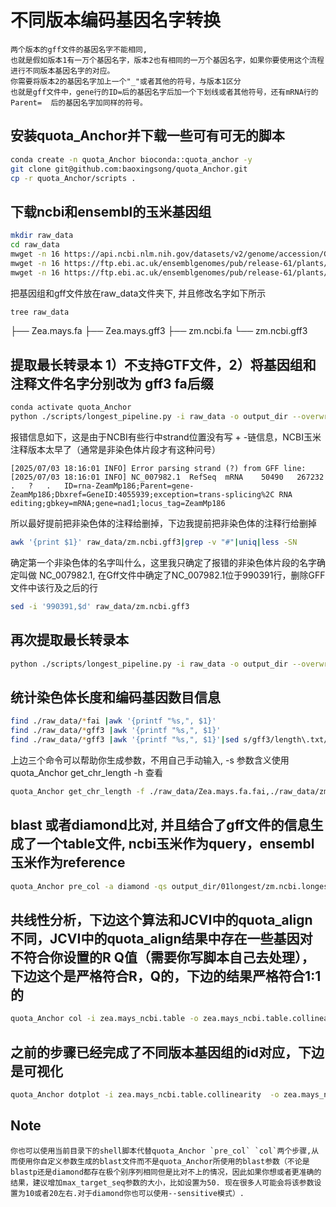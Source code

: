 # 不同版本编码基因名字转换
```
两个版本的gff文件的基因名字不能相同,
也就是假如版本1有一万个基因名字，版本2也有相同的一万个基因名字，如果你要使用这个流程进行不同版本基因名字的对应。
你需要将版本2的基因名字加上一个"_"或者其他的符号，与版本1区分
也就是gff文件中，gene行的ID=后的基因名字后加一个下划线或者其他符号，还有mRNA行的  Parent=  后的基因名字加同样的符号。
```
## 安装quota_Anchor并下载一些可有可无的脚本

```bash
conda create -n quota_Anchor bioconda::quota_anchor -y
git clone git@github.com:baoxingsong/quota_Anchor.git
cp -r quota_Anchor/scripts .
```

## 下载ncbi和ensembl的玉米基因组

```bash
mkdir raw_data
cd raw_data
mwget -n 16 https://api.ncbi.nlm.nih.gov/datasets/v2/genome/accession/GCF_902167145.1/download\?include_annotation_type\=GENOME_FASTA\&include_annotation_type\=GENOME_GFF
mwget -n 16 https://ftp.ebi.ac.uk/ensemblgenomes/pub/release-61/plants/gff3/zea_mays/Zea_mays.Zm-B73-REFERENCE-NAM-5.0.61.chr.gff3.gz
mwget -n 16 https://ftp.ebi.ac.uk/ensemblgenomes/pub/release-61/plants/fasta/zea_mays/dna/Zea_mays.Zm-B73-REFERENCE-NAM-5.0.dna.toplevel.fa.gz
```

把基因组和gff文件放在raw_data文件夹下, 并且修改名字如下所示

```bash
tree raw_data
```

├── Zea.mays.fa
├── Zea.mays.gff3
├── zm.ncbi.fa
└── zm.ncbi.gff3

## 提取最长转录本  1）不支持GTF文件，2）将基因组和注释文件名字分别改为 gff3 fa后缀

```bash
conda activate quota_Anchor
python ./scripts/longest_pipeline.py -i raw_data -o output_dir --overwrite
```

报错信息如下，这是由于NCBI有些行中strand位置没有写 +  -链信息，NCBI玉米注释版本太早了（通常是非染色体片段才有这种问号）

```text
[2025/07/03 18:16:01 INFO] Error parsing strand (?) from GFF line:
[2025/07/03 18:16:01 INFO] NC_007982.1	RefSeq	mRNA	50490	267232	.	?	.	ID=rna-ZeamMp186;Parent=gene-ZeamMp186;Dbxref=GeneID:4055939;exception=trans-splicing%2C RNA editing;gbkey=mRNA;gene=nad1;locus_tag=ZeamMp186
```

所以最好提前把非染色体的注释给删掉，下边我提前把非染色体的注释行给删掉

```bash
awk '{print $1}' raw_data/zm.ncbi.gff3|grep -v "#"|uniq|less -SN
```

确定第一个非染色体的名字叫什么，这里我只确定了报错的非染色体片段的名字确定叫做 NC_007982.1, 在Gff文件中确定了NC_007982.1位于990391行，删除GFF文件中该行及之后的行

```bash
sed -i '990391,$d' raw_data/zm.ncbi.gff3
```

## 再次提取最长转录本

```bash
python ./scripts/longest_pipeline.py -i raw_data -o output_dir --overwrite
```

## 统计染色体长度和编码基因数目信息

```bash
find ./raw_data/*fai |awk '{printf "%s,", $1}'
find ./raw_data/*gff3 |awk '{printf "%s,", $1}'
find ./raw_data/*gff3 |awk '{printf "%s,", $1}'|sed s/gff3/length\.txt/g  
```

上边三个命令可以帮助你生成参数，不用自己手动输入, -s 参数含义使用quota_Anchor get_chr_length -h 查看

```bash
quota_Anchor get_chr_length -f ./raw_data/Zea.mays.fa.fai,./raw_data/zm.ncbi.fa.fai -g ./raw_data/Zea.mays.gff3,./raw_data/zm.ncbi.gff3 -s 0-9,CHR,chr,Chr:0-9,CHR,chr,Chr,NC -o ./raw_data/Zea.mays.length.txt,./raw_data/zm.ncbi.length.txt --overwrite
```

## blast 或者diamond比对, 并且结合了gff文件的信息生成了一个table文件, ncbi玉米作为query，ensembl玉米作为reference

```bash
quota_Anchor pre_col -a diamond -qs output_dir/01longest/zm.ncbi.longest.pep -rs output_dir/01longest/Zea.mays.longest.pep -db output_dir/01longest/Zea.mays.longest.pep.diamond     -mts 20 -e 1e-5 -b zea.mays_ncbi.blast -qg raw_data/zm.ncbi.gff3 -rg raw_data/Zea.mays.gff3 -o zea.mays_ncbi.table -bs 0 -al 0 -ql raw_data/zm.ncbi.length.txt -rl raw_data/Zea.mays.length.txt --overwrite
```

## 共线性分析，下边这个算法和JCVI中的quota_align不同，JCVI中的quota_align结果中存在一些基因对不符合你设置的R Q值（需要你写脚本自己去处理）， 下边这个是严格符合R，Q的，下边的结果严格符合1:1的

```bash
quota_Anchor col -i zea.mays_ncbi.table -o zea.mays_ncbi.table.collinearity -s 0 -W 0 -E -0.005 -D 25 -r 1 -q 1 --overwrite
```

## 之前的步骤已经完成了不同版本基因组的id对应，下边是可视化

```bash
quota_Anchor dotplot -i zea.mays_ncbi.table.collinearity  -o zea.mays_ncbi.table.collinearity.png -r raw_data/Zea.mays.length.txt -q raw_data/zm.ncbi.length.txt -t order -r_label "Ensembl" -q_label "Ncbi" -w 1500 -e 1200 --overwrite                      
```

## Note
```
你也可以使用当前目录下的shell脚本代替quota_Anchor `pre_col` `col`两个步骤,从而使用你自定义参数生成的blast文件而不是quota_Anchor所使用的blast参数（不论是blastp还是diamond都存在极个别序列相同但是比对不上的情况，因此如果你想或者更准确的结果，建议增加max_target_seq参数的大小，比如设置为50. 现在很多人可能会将该参数设置为10或者20左右.对于diamond你也可以使用--sensitive模式）.
```
